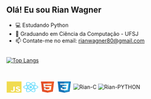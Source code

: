 ## Olá! Eu sou Rian Wagner
- 💻 Estudando Python
- 🌱 Graduando em Ciência da Computação - UFSJ
- 📫 Contate-me no email: rianwagner80@gmail.com
##
[![Top Langs](https://github-readme-stats.vercel.app/api/top-langs/?username=rianwagner&layout=compact&theme=github_dark&langs_count=6)](https://github.com/rianwagner?tab=repositories)
##
<div style="display: inline_block"><br>
  <img align="center" alt="Rian-Js" height="30" width="40" src="https://raw.githubusercontent.com/devicons/devicon/master/icons/javascript/javascript-plain.svg">
  <img align="center" alt="Rian-React" height="30" width="40" src="https://raw.githubusercontent.com/devicons/devicon/master/icons/react/react-original.svg">
  <img align="center" alt="Rian-HTML" height="30" width="40" src="https://raw.githubusercontent.com/devicons/devicon/master/icons/html5/html5-original.svg">
  <img align="center" alt="Rian-CSS" height="30" width="40" src="https://raw.githubusercontent.com/devicons/devicon/master/icons/css3/css3-original.svg">
  <img align="center" alt="Rian-C" height="30" width="40" 
src="https://cdn.jsdelivr.net/gh/devicons/devicon/icons/c/c-original.svg">
  <img align="center" alt="Rian-PYTHON" height="30" width="40" 
src="https://cdn.jsdelivr.net/gh/devicons/devicon/icons/python/python-original.svg" />

</div>

